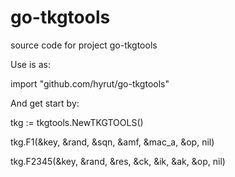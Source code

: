 # go-tkgtools

source code for project go-tkgtools

Use is as:

import "github.com/hyrut/go-tkgtools"

And get start by:

tkg := tkgtools.NewTKGTOOLS()

tkg.F1(&key, &rand, &sqn, &amf, &mac_a, &op, nil)

tkg.F2345(&key, &rand, &res, &ck, &ik, &ak, &op, nil)

